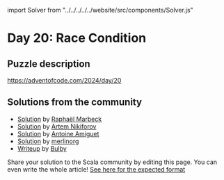 import Solver from "../../../../../website/src/components/Solver.js"

# Day 20: Race Condition

## Puzzle description

https://adventofcode.com/2024/day/20

## Solutions from the community

- [Solution](https://github.com/rmarbeck/advent2024/blob/main/day20/src/main/scala/Solution.scala) by [Raphaël Marbeck](https://github.com/rmarbeck) 
- [Solution](https://github.com/nikiforo/aoc24/blob/main/src/main/scala/io/github/nikiforo/aoc24/D20T2.scala) by [Artem Nikiforov](https://github.com/nikiforo)
- [Solution](https://github.com/aamiguet/advent-2024/blob/main/src/main/scala/ch/aamiguet/advent2024/Day20.scala) by [Antoine Amiguet](https://github.com/aamiguet)
- [Solution](https://github.com/merlinorg/aoc2024/blob/main/src/main/scala/Day20.scala) by [merlinorg](https://github.com/merlinorg)
- [Writeup](https://thedrawingcoder-gamer.github.io/aoc-writeups/2024/day20.html) by [Bulby](https://github.com/TheDrawingCoder-Gamer)

Share your solution to the Scala community by editing this page.
You can even write the whole article! [See here for the expected format](https://github.com/scalacenter/scala-advent-of-code/discussions/424)
